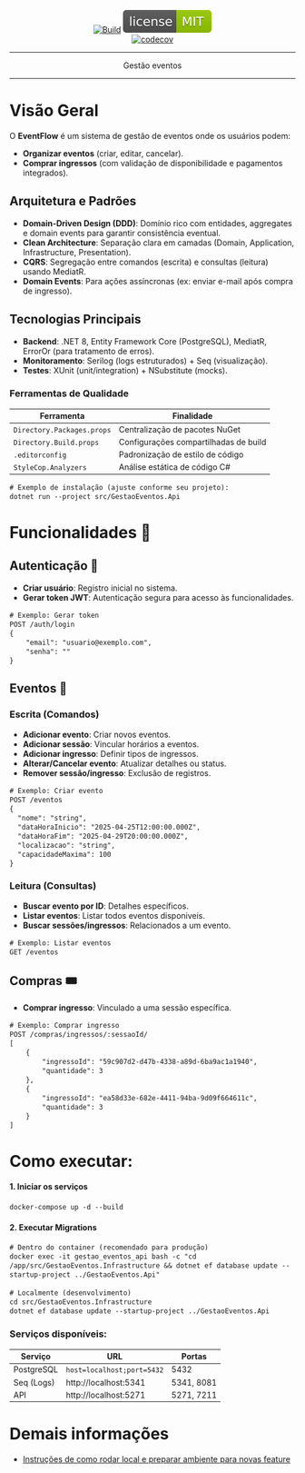 <div align="center">

[![Build](https://github.com/rosa-henrique/gestao-eventos/actions/workflows/build.yml/badge.svg)](https://github.com/rosa-henrique/gestao-eventos/actions/workflows/build.yml)
[![GitHub license](./assets/license.svg)](https://github.com/seu-usuario/seu-projeto/blob/main/LICENSE)  
[![codecov](https://codecov.io/gh/rosa-henrique/gestao-eventos/graph/badge.svg?token=GYB8E8MWV3)](https://codecov.io/gh/rosa-henrique/gestao-eventos)

---  

Gestão eventos

---  

</div>

# Visão Geral

O **EventFlow** é um sistema de gestão de eventos onde os usuários podem:
- **Organizar eventos** (criar, editar, cancelar).
- **Comprar ingressos** (com validação de disponibilidade e pagamentos integrados).

## Arquitetura e Padrões
- **Domain-Driven Design (DDD)**: Domínio rico com entidades, aggregates e domain events para garantir consistência eventual.
- **Clean Architecture**: Separação clara em camadas (Domain, Application, Infrastructure, Presentation).
- **CQRS**: Segregação entre comandos (escrita) e consultas (leitura) usando MediatR.
- **Domain Events**: Para ações assíncronas (ex: enviar e-mail após compra de ingresso).

## Tecnologias Principais
- **Backend**: .NET 8, Entity Framework Core (PostgreSQL), MediatR, ErrorOr (para tratamento de erros).
- **Monitoramento**: Serilog (logs estruturados) + Seq (visualização).
- **Testes**: XUnit (unit/integration) + NSubstitute (mocks).

### Ferramentas de Qualidade
| Ferramenta | Finalidade |
|------------|------------|
| `Directory.Packages.props` | Centralização de pacotes NuGet |
| `Directory.Build.props` | Configurações compartilhadas de build |
| `.editorconfig` | Padronização de estilo de código |
| `StyleCop.Analyzers` | Análise estática de código C# |


```shell
# Exemplo de instalação (ajuste conforme seu projeto):
dotnet run --project src/GestaoEventos.Api
```

# Funcionalidades 🚀

## Autenticação 🔐
- **Criar usuário**: Registro inicial no sistema.
- **Gerar token JWT**: Autenticação segura para acesso às funcionalidades.

```shell
# Exemplo: Gerar token
POST /auth/login
{
    "email": "usuario@exemplo.com",
    "senha": ""
}
```

## Eventos 🎪
### Escrita (Comandos)
- **Adicionar evento**: Criar novos eventos.
- **Adicionar sessão**: Vincular horários a eventos.
- **Adicionar ingresso**: Definir tipos de ingressos.
- **Alterar/Cancelar evento**: Atualizar detalhes ou status.
- **Remover sessão/ingresso**: Exclusão de registros.

```shell
# Exemplo: Criar evento
POST /eventos
{
  "nome": "string",
  "dataHoraInicio": "2025-04-25T12:00:00.000Z",
  "dataHoraFim": "2025-04-29T20:00:00.000Z",
  "localizacao": "string",
  "capacidadeMaxima": 100
}
```
### Leitura (Consultas)
- **Buscar evento por ID**: Detalhes específicos.
- **Listar eventos**: Listar todos eventos disponiveis.
- **Buscar sessões/ingressos**: Relacionados a um evento.
```shell
# Exemplo: Listar eventos
GET /eventos
```

## Compras 🎟️
- **Comprar ingresso**: Vinculado a uma sessão específica.
```shell
# Exemplo: Comprar ingresso
POST /compras/ingressos/:sessaoId/
[
	{
		"ingressoId": "59c907d2-d47b-4338-a89d-6ba9ac1a1940",
		"quantidade": 3
	},
	{
		"ingressoId": "ea58d33e-682e-4411-94ba-9d09f664611c",
		"quantidade": 3
	}
]
```

# Como executar:
#### 1. Iniciar os serviços
```shell
docker-compose up -d --build
```

#### 2. Executar Migrations
```shell
# Dentro do container (recomendado para produção)
docker exec -it gestao_eventos_api bash -c "cd /app/src/GestaoEventos.Infrastructure && dotnet ef database update --startup-project ../GestaoEventos.Api"

# Localmente (desenvolvimento)
cd src/GestaoEventos.Infrastructure
dotnet ef database update --startup-project ../GestaoEventos.Api
```

### Serviços disponíveis:
| Serviço  | URL                          | Portas      |
|----------|------------------------------|-------------|
| PostgreSQL | `host=localhost;port=5432` | 5432        |
| Seq (Logs) | http://localhost:5341      | 5341, 8081  |
| API       | http://localhost:5271      | 5271, 7211  |

# Demais informações
- [Instruções de como rodar local e preparar ambiente para novas feature](./run.MD)
